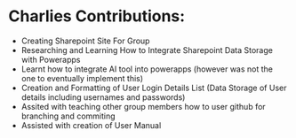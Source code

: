 # Charlies Contributions:
- Creating Sharepoint Site For Group
- Researching and Learning How to Integrate Sharepoint Data Storage with Powerapps
- Learnt how to integrate AI tool into powerapps (however was not the one to eventually implement this)
- Creation and Formatting of User Login Details List (Data Storage of User details including usernames and passwords)
- Assited with teaching other group members how to user github for branching and commiting
- Assisted with creation of User Manual
